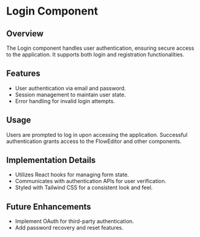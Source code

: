 # Login Component

## Overview
The Login component handles user authentication, ensuring secure access to the application. It supports both login and registration functionalities.

## Features
- User authentication via email and password.
- Session management to maintain user state.
- Error handling for invalid login attempts.

## Usage
Users are prompted to log in upon accessing the application. Successful authentication grants access to the FlowEditor and other components.

## Implementation Details
- Utilizes React hooks for managing form state.
- Communicates with authentication APIs for user verification.
- Styled with Tailwind CSS for a consistent look and feel.

## Future Enhancements
- Implement OAuth for third-party authentication.
- Add password recovery and reset features.
